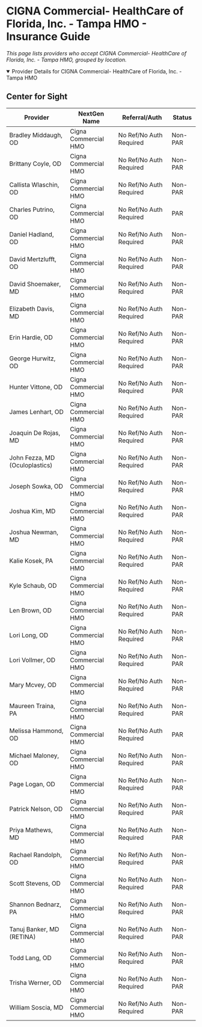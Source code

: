 # CIGNA Commercial- HealthCare of Florida, Inc. - Tampa HMO - Insurance Guide

*This page lists providers who accept CIGNA Commercial- HealthCare of Florida, Inc. - Tampa HMO, grouped by location.*

<details open><summary>Provider Details for CIGNA Commercial- HealthCare of Florida, Inc. - Tampa HMO</summary>

## Center for Sight

| Provider | NextGen Name | Referral/Auth | Status |
|----------|-------------|--------------|--------|
| Bradley Middaugh, OD | Cigna Commercial HMO | No Ref/No Auth Required | Non-PAR |
| Brittany Coyle, OD | Cigna Commercial HMO | No Ref/No Auth Required | Non-PAR |
| Callista Wlaschin, OD | Cigna Commercial HMO | No Ref/No Auth Required | Non-PAR |
| Charles Putrino, OD | Cigna Commercial HMO | No Ref/No Auth Required | PAR |
| Daniel Hadland, OD | Cigna Commercial HMO | No Ref/No Auth Required | Non-PAR |
| David Mertzlufft, OD | Cigna Commercial HMO | No Ref/No Auth Required | Non-PAR |
| David Shoemaker, MD | Cigna Commercial HMO | No Ref/No Auth Required | Non-PAR |
| Elizabeth Davis, MD | Cigna Commercial HMO | No Ref/No Auth Required | Non-PAR |
| Erin Hardie, OD | Cigna Commercial HMO | No Ref/No Auth Required | Non-PAR |
| George Hurwitz, OD | Cigna Commercial HMO | No Ref/No Auth Required | Non-PAR |
| Hunter Vittone, OD | Cigna Commercial HMO | No Ref/No Auth Required | Non-PAR |
| James Lenhart, OD | Cigna Commercial HMO | No Ref/No Auth Required | Non-PAR |
| Joaquin De Rojas, MD | Cigna Commercial HMO | No Ref/No Auth Required | Non-PAR |
| John Fezza, MD (Oculoplastics) | Cigna Commercial HMO | No Ref/No Auth Required | Non-PAR |
| Joseph Sowka, OD | Cigna Commercial HMO | No Ref/No Auth Required | Non-PAR |
| Joshua Kim, MD | Cigna Commercial HMO | No Ref/No Auth Required | Non-PAR |
| Joshua Newman, MD | Cigna Commercial HMO | No Ref/No Auth Required | Non-PAR |
| Kalie Kosek, PA | Cigna Commercial HMO | No Ref/No Auth Required | Non-PAR |
| Kyle Schaub, OD | Cigna Commercial HMO | No Ref/No Auth Required | Non-PAR |
| Len Brown, OD | Cigna Commercial HMO | No Ref/No Auth Required | Non-PAR |
| Lori Long, OD | Cigna Commercial HMO | No Ref/No Auth Required | Non-PAR |
| Lori Vollmer, OD | Cigna Commercial HMO | No Ref/No Auth Required | Non-PAR |
| Mary Mcvey, OD | Cigna Commercial HMO | No Ref/No Auth Required | Non-PAR |
| Maureen Traina, PA | Cigna Commercial HMO | No Ref/No Auth Required | Non-PAR |
| Melissa Hammond, OD | Cigna Commercial HMO | No Ref/No Auth Required | PAR |
| Michael Maloney, OD | Cigna Commercial HMO | No Ref/No Auth Required | Non-PAR |
| Page Logan, OD | Cigna Commercial HMO | No Ref/No Auth Required | Non-PAR |
| Patrick Nelson, OD | Cigna Commercial HMO | No Ref/No Auth Required | Non-PAR |
| Priya Mathews, MD | Cigna Commercial HMO | No Ref/No Auth Required | Non-PAR |
| Rachael Randolph, OD | Cigna Commercial HMO | No Ref/No Auth Required | Non-PAR |
| Scott Stevens, OD | Cigna Commercial HMO | No Ref/No Auth Required | Non-PAR |
| Shannon Bednarz, PA | Cigna Commercial HMO | No Ref/No Auth Required | Non-PAR |
| Tanuj Banker, MD (RETINA) | Cigna Commercial HMO | No Ref/No Auth Required | Non-PAR |
| Todd Lang, OD | Cigna Commercial HMO | No Ref/No Auth Required | Non-PAR |
| Trisha Werner, OD | Cigna Commercial HMO | No Ref/No Auth Required | Non-PAR |
| William Soscia, MD | Cigna Commercial HMO | No Ref/No Auth Required | Non-PAR |

</details>

